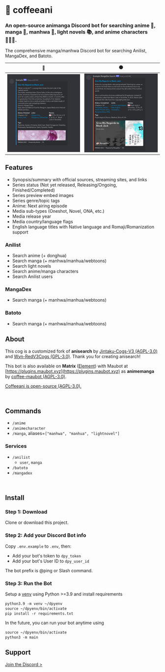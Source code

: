 # 🗻 coffeeani

### An open-source animanga Discord bot for searching anime 🎌, manga 📰, manhwa 🌺, light novels 📚, and anime characters 🧑‍🤝‍🧑.

The comprehensive manga/manhwa Discord bot for searching Anilist, MangaDex, and Batoto.

| 🔵 | 🟠 |
| --- | --- |
| ![](./coffeeani-example-anilist.jpg) | ![](./coffeeani-example-mangadex.jpg) |


## Features

- Synopsis/summary with official sources, streaming sites, and links
- Series status (Not yet released, Releasing/Ongoing, Finished/Completed)
- Series preview embed images
- Series genre/topic tags
- Anime: Next airing episode
- Media sub-types (Oneshot, Novel, ONA, etc.)
- Media release year
- Media country/language flags
- English language titles with Native language and Romaji/Romanization support

### Anilist

- Search anime (+ donghua)
- Search manga (+ manhwa/manhua/webtoons)
- Search light novels
- Search anime/manga characters
- Search Anilist users

### MangaDex

- Search manga (+ manhwa/manhua/webtoons)

### Batoto

- Search manga (+ manhwa/manhua/webtoons)


## About

This cog is a customized fork of **anisearch** by [Jintaku-Cogs-V3 (AGPL-3.0)](https://github.com/Jintaku/Jintaku-Cogs-V3/blob/master/LICENSE) and [Wyn-RedV3Cogs (GPL-3.0)](https://github.com/TheWyn/Wyn-RedV3Cogs/blob/master/anisearch/LICENSE). Thank you for creating anisearch!

This bot is also available on **Matrix** ([Element](https://element.io/personal)) with Maubot at [https://plugins.maubot.xyz](https://plugins.maubot.xyz) as **animemanga** by [coffee-maubot (AGPL-3.0)](https://github.com/coffeebank/coffee-maubot/tree/master/animemanga).

[Coffeeani is open-source (AGPL-3.0).](https://github.com/coffeebank/coffee-cogs/tree/master/coffeeani)

<br />

## Commands

- `/anime`
- `/animecharacter`
- `/manga`, aliases=`["manhwa", "manhua", "lightnovel"]`

### Services

- `/anilist`
  - `user`, `manga`
- `/batoto`
- `/mangadex`

<br />

## Install

### Step 1: Download

Clone or download this project.

### Step 2: Add your Discord Bot info

Copy `.env.example` to `.env`, then:
- Add your bot's token to `dpy_token`
- Add your bot's User ID to `dpy_user_id`

The bot prefix is @ping or Slash command.

### Step 3: Run the Bot

Setup a [venv](https://docs.python.org/3/library/venv.html) using Python >=3.9 and install requirements

```
python3.9 -m venv ~/dpyenv
source ~/dpyenv/bin/activate
pip install -r requirements.txt
```

In the future, you can run your bot anytime using
```
source ~/dpyenv/bin/activate
python3 -m main
```


## Support

[Join the Discord >](https://coffeebank.github.io/discord)
